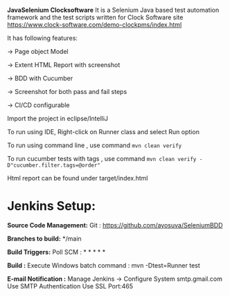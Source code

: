 **JavaSelenium Clocksoftware**
It is a Selenium Java based test automation framework and the test scripts written for Clock Software site https://www.clock-software.com/demo-clockpms/index.html

It has following features:

-> Page object Model

-> Extent HTML Report with screenshot

-> BDD with Cucumber

-> Screenshot for both pass and fail steps

-> CI/CD configurable

Import the project in eclipse/IntelliJ

To run using IDE, Right-click on Runner class and select Run option

To run using command line , use command ```mvn clean verify```

To run cucumber tests with tags , use command ```mvn clean verify -D"cucumber.filter.tags=@order"```

Html report can be found under target/index.html

# Jenkins Setup:

**Source Code Management:** Git : https://github.com/ayosuva/SeleniumBDD

**Branches to build:** */main

**Build Triggers:** Poll SCM : * * * * *

**Build :** Execute Windows batch command : mvn -Dtest=Runner test

**E-mail Notification :** 
Manage Jenkins -> Configure System
smtp.gmail.com
Use SMTP Authentication
Use SSL
Port:465
